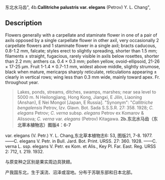 东北水马齿",
4b.**Callitriche palustris var. elegans** (Petrov) Y. L. Chang",

## Description
Flowers generally with a carpellate and staminate flower in one of a pair of axils opposed by a single carpellate flower in other axil, very occasionally 2 carpellate flowers and 1 staminate flower in a single axil; bracts caducous, 0.8-1.2 mm, falcate; styles erect to slightly spreading, shorter than 1.5 mm; filaments ± straight, fugacious, rarely visible in axils below rosettes, shorter than 2.2 mm; anthers ca. 0.4 × 0.3 mm; pollen yellow, ovoid-ellipsoid, 21-26 × 17-25 µm. Fruit 1-1.4 × 0.7-1.1 mm, widest above middle, slightly strumose, black when mature, mericarps sharply reticulate, reticulations appearing ± clearly in vertical rows; wing less than 0.3 mm wide, mainly toward apex. Fr. throughout year.

> Lakes, ponds, streams, ditches, swamps, marshes; near sea level to 5000 m. N Heilongjiang, Hong Kong, Jiangxi, E Jilin, Liaoning (Anshan), E Nei Mongol [Japan, E Russia].
  "Synonym": "*Callitriche bengalensis* Petrov, Izv. Glavn. Bot. Sada S.S.S.R. 27: 358. 1928; *C. elegans* Petrov; *C. verna* subsp. *elegans* Petrov ex Komarov &amp; Alissova; *C. verna* var. *elegans* (Petrov) Kitagawa.
**2b.东北水马齿（东北草本植物志）图版4：6-7**

var. elegans (V. Petr.) Y. L. Chang,东北草本植物志6: 53, 图版21, 7-8. 1977. ——C. elegans V. Petr. in Bull. Jard. Bot. Print. URSS. 27: 360. 1928. ——C. verna L. ssp. elegans V. Petr. ex Kom. et Alis., Key Pl. Far. East. Reg. URSS 2: 712, t. 219. 1932.

与原变种之区别是果实周边具狭翅。

产我国东北，生于溪流、沼泽或湿地。分布于苏联东部和日本北部。
